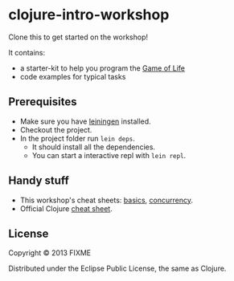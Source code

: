 # clojure-intro-workshop

Clone this to get started on the workshop!

It contains:

- a starter-kit to help you program the [Game of Life](http://en.wikipedia.org/wiki/Conway's_Game_of_Life)
- code examples for typical tasks



## Prerequisites

- Make sure you have [leiningen](http://leiningen.org/) installed.
- Checkout the project.
- In the project folder run `lein deps`.
	- It should install all the dependencies.
	- You can start a interactive repl with `lein repl`.



## Handy stuff

- This workshop's cheat sheets: [basics](https://github.com/adcloud/clojure-intro-workshop/blob/master/patterns_page_1.clj), [concurrency](https://github.com/adcloud/clojure-intro-workshop/blob/master/patterns_page_2.clj).
- Official Clojure [cheat sheet](http://clojure.org/cheatsheet).

## License

Copyright © 2013 FIXME

Distributed under the Eclipse Public License, the same as Clojure.